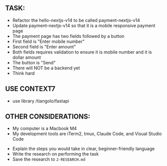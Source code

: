 ## TASK:
- Refactor the hello-nextjs-v14 to be called payment-nextjs-v14
- Update payment-nextjs-v14 so that it is a mobile responsive payment page 
- The payment page has two fields followed by a button
- First field is "Enter mobile number"
- Second field is "Enter amount"
- Both fields requires validation to ensure it is mobile number and it is dollar amount
- The button is "Send"
- There will NOT be a backend yet
- Think hard

<!-- ## EXAMPLES:
- [List any example files in the examples folders and explain how they should be used if any]

## DOCUMENTATION:
- [Inlcude links to relevant documentation, APIs, or MCP server resources if any] -->

## USE CONTEXT7
- use library /tiangolo/fastapi

## OTHER CONSIDERATIONS:
- My computer is a Macbook M4
- My development tools are iTerm2, tmux, Claude Code, and Visual Studio Code
<!-- - I have Android Studio with Android SDK and Android Emulator -->
<!-- - I prefer to use Visual Studio Code for coding and editing but testing on Android Emulator -->
- Explain the steps you would take in clear, beginner-friendly language
- Write the research on performing the task
- Save the research to `2-RESEARCH.md`